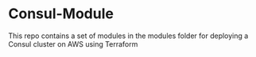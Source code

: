 # Consul-Module
This repo contains a set of modules in the modules folder for deploying a Consul cluster on AWS using Terraform
